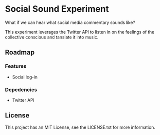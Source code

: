 # Social Sound Experiment

What if we can hear what social media commentary sounds like?

This experiment leverages the Twitter API to listen in on the feelings of the collective conscious and tanslate it into music.

## Roadmap

### Features
* Social log-in

### Depedencies
* Twitter API

## License
This project has an MIT License, see the LICENSE.txt for more information.
